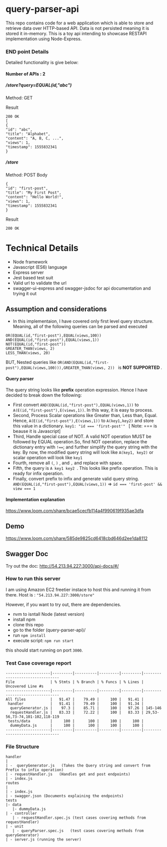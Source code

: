 # query-parser-api
This repo contains code for a web application which is able to store and retrieve data over HTTP-based
API. Data is not persisted meaning it is stored it in-memory. 
This is a toy api intending to showcase RESTAPI implementation using Node-Express. 

### END point Details
Detailed functionality is give below:
#### Number of APIs : 2
##### /store?query=EQUAL(id,"abc")
Method: GET 

Result
```
200 OK
[
{
"id": "abc",
"title": "Alphabet",
"content": "A, B, C, ...",
"views": 1,
"timestamp": 1555832341
}
```
##### /store
Method: POST
Body
```
{
"id": "first-post",
"title": "My First Post",
"content": "Hello World!",
"views": 1,
"timestamp": 1555832341
}
```
Result 
```
200 OK
```
# Technical Details
- Node framework
- Javascript (ES6) language
- Express server
- Jest based test suit
- Valid url to validate the url 
- swagger-ui-express and swagger-jsdoc for api documentation and trying it out 

## Assumption and considerations
- In this implementaion, I have covered only first level query structure. Meaning, all of the following queries can be parsed and executed
```
OR(EQUAL(id,"first-post"),EQUAL(views,100))
AND(EQUAL(id,"first-post"),EQUAL(views,1))
NOT(EQUAL(id,"first-post"))
GREATER_THAN(views, 2)
LESS_THAN(views, 20)
```
BUT, Nested queries like `OR(AND(EQUAL(id,"first-post"),EQUAL(views,100))),GREATER_THAN(views, 2)) ` is <b> NOT SUPPORTED </b>.
 #### Query parser 
 The query string looks like <b> prefix</b> operation expression. Hence I have decided to break down the following: 
 - First convert `AND(EQUAL(id,"first-post"),EQUAL(views,1))`  to `A(E(id,"first-post"),E(views,1))`. In this way, it is easy to process.
 - Second, Process Scalar operations like Greater than, Less than, Equal. Hence, `A(E(id,"first-post"),E(views,1))` to `A(key1,key2)` and store this value in a dictionary. `key1: "id === 'first-post'" ` [ Note: === is beause it is Javascript] 
 - Third, Handle special case of NOT. A valid NOT operation MUST be followed by EQUAL operation.So, find NOT operation, replace the dictionary entry with `!==`; and further simplify the query string with the key. By now, the modified query string will look like `A(key1, key2)` or scalar operation will look like `key1` 
 - Fourth, remove all `(`, `)` , and `,` and replace with space. 
 - Fifth, the query is `A key1 key2 `. This looks like prefix operation. This is ready for infix operation. 
 - Finally, convert prefix to infix and generate valid query string. `AND(EQUAL(id,"first-post"),EQUAL(views,1))` => `id === 'first-post' && view === 1` 
#### Implementation explanation
https://www.loom.com/share/bcae5cecfb114a4f990619f935ae3dfa
## Demo
https://www.loom.com/share/585de9825cd6418cbd646d2ee1da8112

## Swagger Doc
Try out the doc:  http://54.213.94.227:3000/api-docs/#/

### How to run this server
I am using Amazon EC2 freetier instace to host this and running it from there. 
Host is : `"54.213.94.227:3000/store"`

However, if you want to try  out,  there are dependencies. 
- nvm to isntall Node (latest version) 
- install npm 
- clone this repo
- go to the folder (query-parser-api)/ 
- run `npm install`
- execute script:  `npm run start`

this should start running on port `3000`. 
 
### Test Case coverage report 
```
--------------------|---------|----------|---------|---------|--------------------------------
File                | % Stmts | % Branch | % Funcs | % Lines | Uncovered Line #s              
--------------------|---------|----------|---------|---------|--------------------------------
All files           |   91.47 |    79.49 |     100 |   91.41 |                                
 handler            |   91.41 |    79.49 |     100 |   91.34 |                                
  queryGenerator.js |    97.3 |    85.71 |     100 |   97.26 | 145-146                        
  requestHandler.js |   83.33 |    72.22 |     100 |   83.33 | 29,53-56,73-74,101-102,118-119 
 tests/data         |     100 |      100 |     100 |     100 |                                
  dummyData.js      |     100 |      100 |     100 |     100 |                                
--------------------|---------|----------|---------|---------|--------------------------------
```
### File Structure
```
handler 
|
| -  queryGenerator.js   (Takes the Query string and convert from Prefix to infix operation)                    
| - requestHandler.js   (Handles get and post endpoints)
| - index.js
routes
|
| - index.js
| - swagger.json (Documents explaining the endpoints)
tests
|- data
   |- dummyData.js
| - controller
   | - requestHandler.spec.js (test cases covering methods from requestHandler) 
| - unit
   | - queryParser.spec.js   (test cases covering methods from queryGenerator)
| - server.js (running the server)
```

